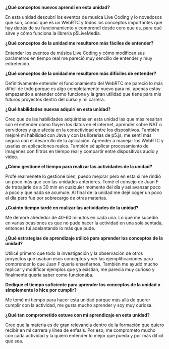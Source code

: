 **¿Qué conceptos nuevos aprendí en esta unidad?**

En esta unidad descubrí los eventos de musica Live Coding y lo novedosos que son, conocí que es un WebRTC y todos los conceptos importantes que hay detrás de su funcionamiento y comprendí desde cero que es, para qué sirve y cómo funciona la librería p5LiveMedia. 

**¿Qué conceptos de la unidad me resultaron más fáciles de entender?**

Entender los eventos de música Live Coding y cómo modifican sus parámetros en tiempo real me pareció muy sencillo de entender y muy entretenido. 

**¿Qué conceptos de la unidad me resultaron más difíciles de entender?**

Definitivamente entender el funcionamiento del WebRTC me pareció lo más dificil de todo porque es algo completamente nuevo para mi, apenas estoy empezando a entender cómo funciona y la gran utilidad que tiene para mis futuros proyectos dentro del curso y mi carrera. 

**¿Qué habilidades nuevas adquirí en esta unidad?**

Creo que de las habilidades adquiridas en esta unidad las que más resaltan son el entender como fluyen los datos en el internet, aprender sobre NAT o servidores y que afecta en la conectividad entre los dispositivos. También mejoré mi habilidad con Java y con las librerias de p5.js; me sentí más segura con el desarrollo de la aplicación. Aprender a manejar los WebRTC y usarlas en aplicaciones reales. También sé aplicar procesamiento de imagenes con filtros en tiempo real y compartir entre dispositivos audio y video. 

**¿Cómo gestioné el tiempo para realizar las actividades de la unidad?**

Profe realmenete lo gestioné bien, puedo mejorar pero en esta si me rindió un poco más que con las unidades anteriores. Tomé el consejo de Juan F de trabajarle de a 30 min en cualquier momento del día y así avanzar poco a poco y que nada se acumule. Al final de la unidad me dejé coger un poco el día pero fue por sobrecargo de otras materias. 

**¿Cuánto tiempo tardé en realizar las actividades de la unidad?**

Me demoré alrededor de 40-60 minutos en cada una. Lo que me sucedió en varias ocasiones es que no pude hacer la actividad en una sola sentada, entonces fui adelantando lo más que pude. 

**¿Qué estrategias de aprendizaje utilicé para aprender los conceptos de la unidad?**

Utilicé primero que todo la investigación y la observación de otros proyectos que usaban esos conceptos y ver las ejemplificaciones para comprender lo que Juan F quería enseñarnos. También me ayudó mucho replicar y modificar ejemplos que ya existían, me parecía muy curioso y finalmente quería saber como funcionaba. 

**Dediqué el tiempo suficiente para aprender los conceptos de la unidad o simplemente lo hice por cumplir?**

Me tomé mi tiempo para hacer esta unidad porque más allá de querer cumplir con la actividad, me gusta mucho aprender y soy muy curiosa. 

**¿Qué tan comprometido estuve con mi aprendizaje en esta unidad?**

Creo que la materia es de gran relevancia dentro de la formación que quiero recibir en mi carrera y línea de enfasis. Por eso, me comprometo mucho con cada actividad y  la quiero entender lo mejor que pueda y por más dificil que sea. 
